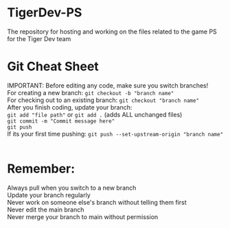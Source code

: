 # TigerDev-PS <br />
The repository for hosting and working on the files related to the game PS for the Tiger Dev team
<br />
# Git Cheat Sheet <br />
IMPORTANT: Before editing any code, make sure you switch branches! <br />
For creating a new branch: `git checkout -b "branch name"` <br />
For checking out to an existing branch: `git checkout "branch name"` <br />
After you finish coding, update your branch: <br />
`git add "file path"` or `git add .` (adds ALL unchanged files) <br />
`git commit -m "Commit message here"` <br />
`git push` <br />
If its your first time pushing: `git push --set-upstream-origin "branch name"` <br />
<br />
# Remember: <br />
Always pull when you switch to a new branch <br />
Update your branch regularly <br />
Never work on someone else's branch without telling them first <br />
Never edit the main branch <br />
Never merge your branch to main without permission <br />
